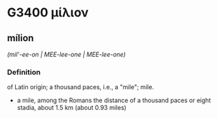 # G3400 μίλιον

## mílion

_(mil'-ee-on | MEE-lee-one | MEE-lee-one)_

### Definition

of Latin origin; a thousand paces, i.e., a "mile"; mile.

- a mile, among the Romans the distance of a thousand paces or eight stadia, about 1.5 km (about 0.93 miles)

